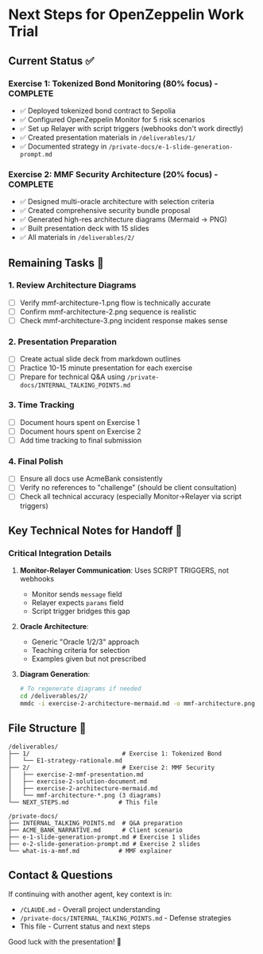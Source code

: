 # Next Steps for OpenZeppelin Work Trial

## Current Status ✅

### Exercise 1: Tokenized Bond Monitoring (80% focus) - COMPLETE
- ✅ Deployed tokenized bond contract to Sepolia
- ✅ Configured OpenZeppelin Monitor for 5 risk scenarios
- ✅ Set up Relayer with script triggers (webhooks don't work directly)
- ✅ Created presentation materials in `/deliverables/1/`
- ✅ Documented strategy in `/private-docs/e-1-slide-generation-prompt.md`

### Exercise 2: MMF Security Architecture (20% focus) - COMPLETE
- ✅ Designed multi-oracle architecture with selection criteria
- ✅ Created comprehensive security bundle proposal
- ✅ Generated high-res architecture diagrams (Mermaid → PNG)
- ✅ Built presentation deck with 15 slides
- ✅ All materials in `/deliverables/2/`

## Remaining Tasks 🚀

### 1. Review Architecture Diagrams
- [ ] Verify mmf-architecture-1.png flow is technically accurate
- [ ] Confirm mmf-architecture-2.png sequence is realistic
- [ ] Check mmf-architecture-3.png incident response makes sense

### 2. Presentation Preparation
- [ ] Create actual slide deck from markdown outlines
- [ ] Practice 10-15 minute presentation for each exercise
- [ ] Prepare for technical Q&A using `/private-docs/INTERNAL_TALKING_POINTS.md`

### 3. Time Tracking
- [ ] Document hours spent on Exercise 1
- [ ] Document hours spent on Exercise 2
- [ ] Add time tracking to final submission

### 4. Final Polish
- [ ] Ensure all docs use AcmeBank consistently
- [ ] Verify no references to "challenge" (should be client consultation)
- [ ] Check all technical accuracy (especially Monitor→Relayer via script triggers)

## Key Technical Notes for Handoff 📝

### Critical Integration Details
1. **Monitor-Relayer Communication**: Uses SCRIPT TRIGGERS, not webhooks
   - Monitor sends `message` field
   - Relayer expects `params` field
   - Script trigger bridges this gap

2. **Oracle Architecture**: 
   - Generic "Oracle 1/2/3" approach
   - Teaching criteria for selection
   - Examples given but not prescribed

3. **Diagram Generation**:
   ```bash
   # To regenerate diagrams if needed
   cd /deliverables/2/
   mmdc -i exercise-2-architecture-mermaid.md -o mmf-architecture.png -t dark -b transparent -s 3 -w 1920 -H 1080
   ```

## File Structure 📁
```
/deliverables/
├── 1/                          # Exercise 1: Tokenized Bond
│   └── E1-strategy-rationale.md
├── 2/                          # Exercise 2: MMF Security
│   ├── exercise-2-mmf-presentation.md
│   ├── exercise-2-solution-document.md
│   ├── exercise-2-architecture-mermaid.md
│   └── mmf-architecture-*.png (3 diagrams)
└── NEXT_STEPS.md              # This file

/private-docs/
├── INTERNAL_TALKING_POINTS.md  # Q&A preparation
├── ACME_BANK_NARRATIVE.md      # Client scenario
├── e-1-slide-generation-prompt.md # Exercise 1 slides
├── e-2-slide-generation-prompt.md # Exercise 2 slides
└── what-is-a-mmf.md           # MMF explainer
```

## Contact & Questions
If continuing with another agent, key context is in:
- `/CLAUDE.md` - Overall project understanding
- `/private-docs/INTERNAL_TALKING_POINTS.md` - Defense strategies
- This file - Current status and next steps

Good luck with the presentation! 🎯